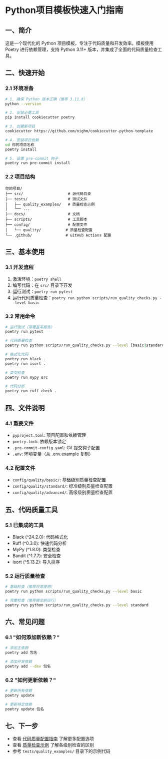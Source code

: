 # Python项目模板快速入门指南

## 一、简介

这是一个现代化的 Python 项目模板，专注于代码质量和开发效率。模板使用 Poetry 进行依赖管理，支持 Python 3.11+ 版本，并集成了全面的代码质量检查工具。

## 二、快速开始

### 2.1 环境准备
```bash
# 1. 确保 Python 版本正确（推荐 3.11.8）
python --version

# 2. 安装必要工具
pip install cookiecutter poetry

# 3. 创建新项目
cookiecutter https://github.com/nighm/cookiecutter-python-template

# 4. 安装项目依赖
cd 你的项目名称
poetry install

# 5. 设置 pre-commit 钩子
poetry run pre-commit install
```

### 2.2 项目结构
```
你的项目/
├── src/                    # 源代码目录
├── tests/                  # 测试文件
│   ├── quality_examples/   # 质量检查示例
│   └── ...
├── docs/                   # 文档
├── scripts/                # 工具脚本
├── config/                 # 配置文件
│   └── quality/           # 质量检查配置
└── .github/               # GitHub Actions 配置
```

## 三、基本使用

### 3.1 开发流程
1. 激活环境：`poetry shell`
2. 编写代码：在 `src/` 目录下开发
3. 运行测试：`poetry run pytest`
4. 运行代码质量检查：`poetry run python scripts/run_quality_checks.py --level basic`

### 3.2 常用命令
```bash
# 运行测试（带覆盖率报告）
poetry run pytest

# 代码质量检查
poetry run python scripts/run_quality_checks.py --level [basic|standard|advanced]

# 格式化代码
poetry run black .
poetry run isort .

# 类型检查
poetry run mypy src

# 代码分析
poetry run ruff check .
```

## 四、文件说明

### 4.1 重要文件
- `pyproject.toml`: 项目配置和依赖管理
- `poetry.lock`: 依赖版本锁定
- `.pre-commit-config.yaml`: Git 提交钩子配置
- `.env`: 环境变量（从 .env.example 复制）

### 4.2 配置文件
- `config/quality/basic/`: 基础级别质量检查配置
- `config/quality/standard/`: 标准级别质量检查配置
- `config/quality/advanced/`: 高级级别质量检查配置

## 五、代码质量工具

### 5.1 已集成的工具
- Black (^24.2.0): 代码格式化
- Ruff (^0.3.0): 快速代码分析
- MyPy (^1.8.0): 类型检查
- Bandit (^1.7.7): 安全检查
- isort (^5.13.2): 导入排序

### 5.2 运行质量检查
```bash
# 基础检查（推荐日常使用）
poetry run python scripts/run_quality_checks.py --level basic

# 完整检查（推荐提交前运行）
poetry run python scripts/run_quality_checks.py --level standard
```

## 六、常见问题

### 6.1 "如何添加新依赖？"
```bash
# 添加主依赖
poetry add 包名

# 添加开发依赖
poetry add --dev 包名
```

### 6.2 "如何更新依赖？"
```bash
# 更新所有依赖
poetry update

# 更新特定依赖
poetry update 包名
```

## 七、下一步

- 查看 [代码质量配置指南](./code_quality_config.md) 了解更多配置选项
- 查看 [质量检查示例](./quality_examples.md) 了解各级别检查的区别
- 参考 `tests/quality_examples/` 目录下的示例代码 